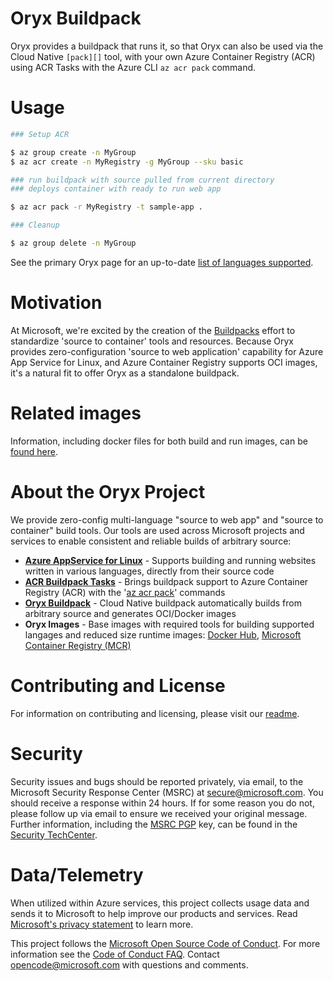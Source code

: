 # Oryx Buildpack

Oryx provides a buildpack that runs it, so that Oryx can also be used via the Cloud Native `[pack][]` tool, with your own Azure Container Registry (ACR) using ACR Tasks with the Azure CLI `az acr pack` command.  

# Usage

```bash
### Setup ACR

$ az group create -n MyGroup
$ az acr create -n MyRegistry -g MyGroup --sku basic

### run buildpack with source pulled from current directory
### deploys container with ready to run web app

$ az acr pack -r MyRegistry -t sample-app .

### Cleanup

$ az group delete -n MyGroup
```

See the primary Oryx page for an up-to-date [list of languages supported](/README.md). 

# Motivation

At Microsoft, we're excited by the creation of the [Buildpacks](http://buildpacks.io) effort to standardize 'source to container' tools and resources.  Because Oryx provides zero-configuration 'source to web application' capability for Azure App Service for Linux, and Azure Container Registry supports OCI images, it's a natural fit to offer Oryx as a standalone buildpack.

# Related images

Information, including docker files for both build and run images, can be [found here](https://github.com/Microsoft/Oryx/tree/master/images/pack-builder).

# About the Oryx Project
We provide zero-config multi-language "source to web app" and "source to container" build tools.  Our tools are used across Microsoft projects and services to enable consistent and reliable builds of arbitrary source:

 * **[Azure AppService for Linux](/doc/appservice.md)** - Supports building and running websites written in various languages, directly from their source code
 * **[ACR Buildpack Tasks](/doc/buildpack.md)** - Brings buildpack support to Azure Container Registry (ACR) with the '[az acr pack](https://docs.microsoft.com/en-us/cli/azure/acr?view=azure-cli-latest#az-acr-pack)' commands
 * **[Oryx Buildpack](/doc/buildpack.md)** - Cloud Native buildpack automatically builds from arbitrary source and generates OCI/Docker images 
 * **Oryx Images** - Base images with required tools for building supported langages and reduced size runtime images: [Docker Hub](https://hub.docker.com/_/microsoft-oryx-images), [Microsoft Container Registry (MCR)](https://azure.microsoft.com/en-us/blog/microsoft-syndicates-container-catalog/)

# Contributing and License

For information on contributing and licensing, please visit our [readme](/README.md).

# Security

Security issues and bugs should be reported privately, via email, to the
Microsoft Security Response Center (MSRC) at
[secure@microsoft.com](mailto:secure@microsoft.com). You should receive a
response within 24 hours. If for some reason you do not, please follow up via
email to ensure we received your original message. Further information,
including the [MSRC
PGP](https://technet.microsoft.com/en-us/security/dn606155) key, can be found
in the [Security
TechCenter](https://technet.microsoft.com/en-us/security/default).

# Data/Telemetry

When utilized within Azure services, this project collects usage data and
sends it to Microsoft to help improve our products and services. Read
[Microsoft's privacy statement][] to learn more.

[Microsoft's privacy statement]: http://go.microsoft.com/fwlink/?LinkId=521839

This project follows the [Microsoft Open Source Code of Conduct][coc]. For
more information see the [Code of Conduct FAQ][cocfaq]. Contact
[opencode@microsoft.com][cocmail] with questions and comments.

[coc]: https://opensource.microsoft.com/codeofconduct/
[cocfaq]: https://opensource.microsoft.com/codeofconduct/faq/
[cocmail]: mailto:opencode@microsoft.com
[pack]: https://github.com/buildpack/pack
